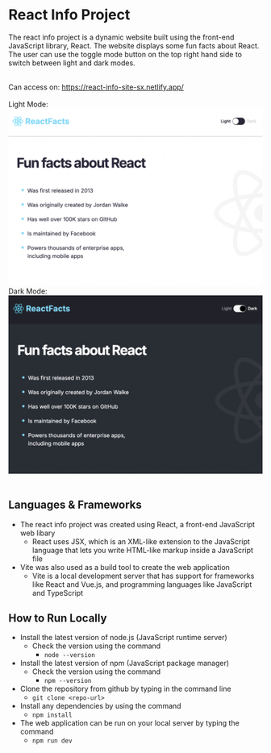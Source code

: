 # React Info Project
The react info project is a dynamic website built using the front-end JavaScript library, React. The website displays some fun facts about React. The user can use the toggle mode button on the top right hand side to switch between light and dark modes.
<br></br>

Can access on: https://react-info-site-sx.netlify.app/
<br></br>
Light Mode:
![Light Mode](./images/light-mode.png?raw=true "Light Mode")
Dark Mode:
![Dark Mode](./images/dark-mode.png?raw=true "Dark Mode")
<br></br>

## Languages & Frameworks
- The react info project was created using React, a front-end JavaScript web libary
  - React uses JSX, which is an XML-like extension to the JavaScript language that lets you write HTML-like markup inside a JavaScript file
- Vite was also used as a build tool to create the web application
  - Vite is a local development server that has support for frameworks like React and Vue.js, and programming languages like JavaScript and TypeScript 

## How to Run Locally
- Install the latest version of node.js (JavaScript runtime server)
    - Check the version using the command
        - ```node --version```
- Install the latest version of npm (JavaScript package manager)
    - Check the version using the command
        - ```npm --version```
- Clone the repository from github by typing in the command line
    - ```git clone <repo-url>```
- Install any dependencies by using the command
    - ```npm install```
- The web application can be run on your local server by typing the command
    - ```npm run dev```
